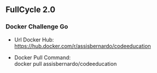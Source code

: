 ## FullCycle 2.0 

### Docker Challenge Go

* Url Docker Hub:<br/>
https://hub.docker.com/r/assisbernardo/codeeducation

* Docker Pull Command:<br/>
docker pull assisbernardo/codeeducation